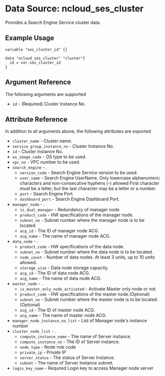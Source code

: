 # Data Source: ncloud_ses_cluster

Provides a Search Engine Service cluster data.

## Example Usage
``` hcl
variable "ses_cluster_id" {}

data "ncloud_ses_cluster" "cluster"{
  id = var.ses_cluster_id
}
```

## Argument Reference
The following arguments are supported

* `id` - (Required) Cluster Instance No.

## Attribute Reference
In addition to all arguments above, the following attributes are exported

* `cluster_name` - Cluster name.
* `service_group_instance_no` - Cluster Instance No.
* `id` - Cluster Instance No.
* `os_image_code` -  OS type to be used.
* `vpc_no` - VPC number to be used.
* `search_engine` - .
    * `version_code` - Search Engine Service version to be used.
    * `user_name` - Search Engine UserName. Only lowercase alphanumeric characters and non-consecutive hyphens (-) allowed First character must be a letter, but the last character may be a letter or a number.
    * `port` - Search Engine Port.
    * `dashboard_port` - Search Engine Dashboard Port.
* `manager_node` - .
    * `is_dual_manager` - Redundancy of manager node
    * `product_code` - HW specifications of the manager node.
    * `subnet_no` - Subnet number where the manager node is to be located.
    * `acg_id` - The ID of manager node ACG.
    * `acg_name` - The name of manager node ACG.
* `data_node` - .
    * `product_code` - HW specifications of the data node.
    * `subnet_no` - Subnet number where the data node is to be located.
    * `node_count` - Number of data nodes. At least 3 units, up to 10 units allowed.
    * `storage_size` - Data node storage capacity.
    * `acg_id` - The ID of data node ACG.
    * `acg_name` - The name of data node ACG.
* `master_node` - .
  * `is_master_only_node_activated` - Activate Master only node or not.
  * `product_code` - HW specifications of the master node.(Optional)
  * `subnet_no` - Subnet number where the master node is to be located.(Optional)
  * `acg_id` - The ID of master node ACG.
  * `acg_name` - The name of master node ACG.
* `manager_node_instance_no_list` - List of Manager node's instance number 
* `cluster_node_list` - .
  * `compute_instance_name` - The name of Server instance.
  * `compute_instance_no`   - The ID of Server instance.
  * `node_type`             - Node role code
  * `private_ip`            - Private IP
  * `server_status`         - The status of Server Instance.
  * `subnet`                - The name of Server Instance subnet.
* `login_key_name` - Required Login key to access Manager node server